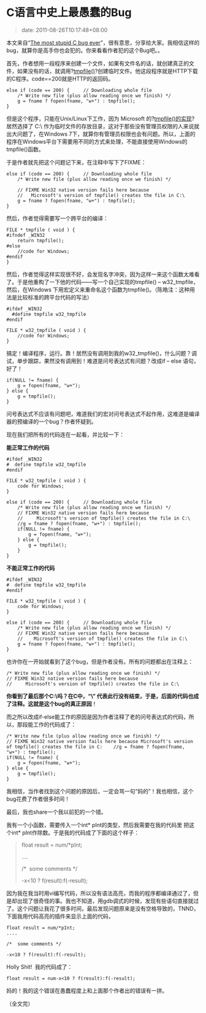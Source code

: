 # C语言中史上最愚蠢的Bug
>date: 2011-08-26T10:17:48+08:00


本文来自“[The most stupid C bug ever](http://www.elpauer.org/?p=971)”，很有意思，分享给大家。我相信这样的bug，就算你是高手你也会犯的。你来看看作者犯的这个Bug吧。。


首先，作者想用一段程序来创建一个文件，如果有文件名的话，就创建真正的文件，如果没有的话，就调用?[tmpfile()](http://linux.die.net/man/3/tmpfile)?创建临时文件。他这段程序就是HTTP下载的C程序。code==200就是HTTP的返回码。



```
else if (code == 200) {     // Downloading whole file
    /* Write new file (plus allow reading once we finish) */
    g = fname ? fopen(fname, "w+") : tmpfile();
}
```

但是这个程序，只能在Unix/Linux下工作，因为 Microsoft 的?[tmpfile()的实现](http://msdn.microsoft.com/en-us/library/x8x7sakw.aspx)?居然选择了 C:\ 作为临时文件的存放目录，这对于那些没有管理员权限的人来说就出大问题了，在Windows 7下，就算你有管理员权限也会有问题。所以，上面的程序在Windows平台下需要用不同的方式来处理，不能直接使用Windows的tmpfile()函数。


于是作者就先把这个问题记下来，在注释中写下了FIXME：



```
else if (code == 200) {     // Downloading whole file
    /* Write new file (plus allow reading once we finish) */

    // FIXME Win32 native version fails here because
    //   Microsoft's version of tmpfile() creates the file in C:\
    g = fname ? fopen(fname, "w+") : tmpfile();
}
```

然后，作者觉得需要写一个跨平台的编译：



```
FILE * tmpfile ( void ) {
#ifndef _WIN32
    return tmpfile();
#else
    //code for Windows;
#endif
}
```

然后，作者觉得这样实现很不好，会发现名字冲突，因为这样一来这个函数太难看了。于是他重构了一下他的代码——写一个自己实现的tmpfile() – w32\_tmpfile，然后，在Windows 下用宏定义来重命名这个函数为tmpfile()。（陈皓注：这种用法是比较标准的跨平台代码的写法）




```
#ifdef _WIN32
  #define tmpfile w32_tmpfile
#endif

FILE * w32_tmpfile ( void ) {
    //code for Windows;
}
```

搞定！编译程序，运行。靠！居然没有调用到我的w32\_tmpfile()，什么问题？调试，单步跟踪，果然没有调用到！难道是问号表达式有问题？改成if – else 语句，好了！



```
if(NULL != fname) {
    g = fopen(fname, "w+");
} else {
    g = tmpfile();
}
```

问号表达式不应该有问题吧，难道我们的宏对问号表达式不起作用，这难道是编译器的预编译的一个bug？作者怀疑到。


现在我们把所有的代码连在一起看，并比较一下：


**能正常工作的代码**



```
#ifdef _WIN32
#  define tmpfile w32_tmpfile
#endif

FILE * w32_tmpfile ( void ) {
    code for Windows;
}

else if (code == 200) {     // Downloading whole file
    /* Write new file (plus allow reading once we finish) */
    // FIXME Win32 native version fails here because
    //     Microsoft's version of tmpfile() creates the file in C:\
    //g = fname ? fopen(fname, "w+") : tmpfile();
    if(NULL != fname) {
        g = fopen(fname, "w+");
    } else {
        g = tmpfile();
    }
}
```

**不能正常工作的代码**



```
#ifdef _WIN32
#  define tmpfile w32_tmpfile
#endif

FILE * w32_tmpfile ( void ) {
    code for Windows;
}

else if (code == 200) {     // Downloading whole file
    /* Write new file (plus allow reading once we finish) */
    // FIXME Win32 native version fails here because
    //    Microsoft's version of tmpfile() creates the file in C:\
    g = fname ? fopen(fname, "w+") : tmpfile();
}
```

也许你在一开始就看到了这个bug，但是作者没有。所有的问题都出在注释上：



```
/* Write new file (plus allow reading once we finish) */
// FIXME Win32 native version fails here because
//     Microsoft's version of tmpfile() creates the file in C:\

```

**你看到了最后那个C:\吗？在C中，“\” 代表此行没有结束，于是，后面的代码也成了注释。这就是这个bug的真正原因**！


而之所以改成if-else能工作的原因是因为作者注释了老的问号表达式的代码，所以，那段能工作的代码成了：



```
/* Write new file (plus allow reading once we finish) */
// FIXME Win32 native version fails here because Microsoft's version of tmpfile() creates the file in C:    //g = fname ? fopen(fname, "w+") : tmpfile();
if(NULL != fname) {
    g = fopen(fname, "w+");
} else {
    g = tmpfile();
}
```

我相信，当作者找到这个问题的原因后，一定会骂一句“妈的”！我也相信，这个bug花费了作者很多时间！


最后，我也share一个我以前犯的一个错。


我有一个小函数，需要传入一个int\* pInt的类型，然后我需要在我的代码里 把这个int\* pInt作除数。于是我的代码成了下面的这个样子：



> float result = num/\*pInt;  
> 
> ….
> 
> 
> /\*  some comments \*/
> 
> 
> -x<10 ? f(result):f(-result);
> 
> 


因为我在我当时用vi编写代码，所以没有语法高亮，而我的程序都编译通过了，但是却出现了很奇怪的事。我也不知道，用gdb调式的时候，发现有些语句直接就过了。这个问题让我花了很多时间，最后发现问题原来是没有空格导致的，TNND，下面我用代码高亮的插件来显示上面的代码，



```
float result = num/*pInt;
....

/*  some comments */

-x<10 ? f(result):f(-result); 
```

Holly Shit!  我的代码成了：


`float result = num-x<10 ? f(result):f(-result);`


妈的！我的这个错误在愚蠢程度上和上面那个作者出的错误有一拼。


（全文完）


